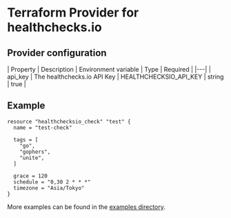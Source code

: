 # Terraform Provider for healthchecks.io

## Provider configuration

| Property | Description | Environment variable | Type | Required |
|---|
| api_key | The healthchecks.io API Key | HEALTHCHECKSIO_API_KEY | string | true |


## Example

```
resource "healthchecksio_check" "test" {
  name = "test-check"

  tags = [
    "go",
    "gophers",
    "unite",
  ]

  grace = 120
  schedule = "0,30 2 * * *"
  timezone = "Asia/Tokyo"
}
```

More examples can be found in the [examples directory](./examples).
